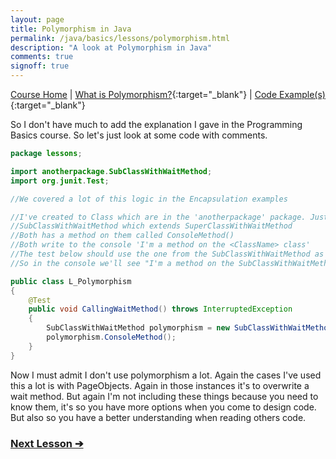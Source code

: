 ```yaml
---
layout: page
title: Polymorphism in Java
permalink: /java/basics/lessons/polymorphism.html
description: "A look at Polymorphism in Java"
comments: true
signoff: true
---
```

[Course Home](../../course) \| [What is Polymorphism?](/programming/lessons/polymorphism){:target="_blank"} \| [Code Example(s)](https://github.com/FriendlyTester/Free-Java-Basics-Course/blob/master/src/test/java/lessons/L_Polymorphism.java){:target="_blank"}

So I don't have much to add the explanation I gave in the Programming Basics course. So let's just look at some code with comments.
```java
package lessons;

import anotherpackage.SubClassWithWaitMethod;
import org.junit.Test;

//We covered a lot of this logic in the Encapsulation examples

//I've created to Class which are in the 'anotherpackage' package. Just to keep the lessons in order, no other reason
//SubClassWithWaitMethod which extends SuperClassWithWaitMethod
//Both has a method on them called ConsoleMethod()
//Both write to the console 'I'm a method on the <ClassName> class'
//The test below should use the one from the SubClassWithWaitMethod as that overwrites the SuperClass
//So in the console we'll see "I'm a method on the SubClassWithWaitMethod class"

public class L_Polymorphism
{
    @Test
    public void CallingWaitMethod() throws InterruptedException
    {
        SubClassWithWaitMethod polymorphism = new SubClassWithWaitMethod();
        polymorphism.ConsoleMethod();
    }
}
```

Now I must admit I don't use polymorphism a lot. Again the cases I've used this a lot is with PageObjects. Again in those instances it's to overwrite a wait method. But again I'm not including these things because you need to know them, it's so you have more options when you come to design code. But also so you have a better understanding when reading others code.

### [Next Lesson &#10132;](../lessons/debugging)